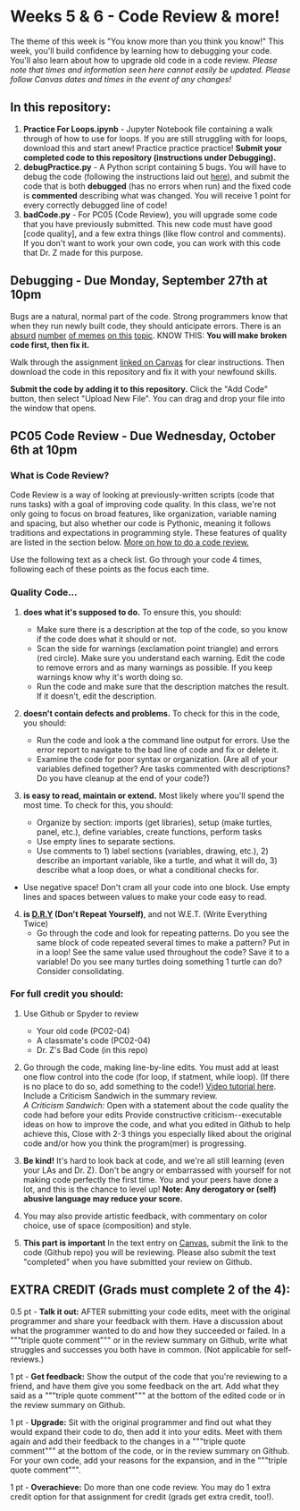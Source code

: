 # Weeks 5 & 6 - Code Review & more!

The theme of this week is "You know more than you think you know!" This week, you'll build confidence by learning how to debugging your code. You'll also learn about how to upgrade old code in a code review. *Please note that times and information seen here cannot easily be updated. Please follow Canvas dates and times in the event of any changes!*

## In this repository:
1. **Practice For Loops.ipynb** - Jupyter Notebook file containing a walk through of how to use for loops. If you are still struggling with for loops, download this and start anew! Practice practice practice! **Submit your completed code to this repository (instructions under Debugging).**
2. **debugPractice.py** - A Python script containing 5 bugs. You will have to debug the code (following the instructions laid out [here](https://canvas.colorado.edu/courses/75648/assignments/1182628)), and submit the code that is both **debugged** (has no errors when run) and the fixed code is **commented** describing what was changed. You will receive 1 point for every correctly debugged line of code!
3. **badCode.py** - For PC05 (Code Review), you will upgrade some code that you have previously submitted. This new code must have good [code quality], and a few extra things (like flow control and comments). If you don't want to work your own code, you can work with this code that Dr. Z made for this purpose.

## Debugging - Due Monday, September 27th at 10pm
Bugs are a natural, normal part of the code. Strong programmers know that when they run newly built code, they should anticipate errors. There is an [absurd](https://lh3.googleusercontent.com/proxy/0uLBn0M36KjMFbIhHSmGLRoRYGWLjw2RZ9U2kJPiR3P7A6qDCR9WOxOwCMOZSoD3NmWZwGxyakZBh6rTi2BHvMoh3xDRZCT_qVRBJTrL_j0TnECV4D8eAUwTA2RBPsHC3lb9yWqklGpbEQQJhmTCLxZmBe4Gam_P60k) [number](https://undo.io/media/uploads/files/Code_for_six_minutes_meme.jpg) [of memes](https://i.imgflip.com/5a1zcw.jpg) [on this](https://pbs.twimg.com/media/DK-9oznVwAApJs8.jpg) [topic](https://i.redd.it/6y67wddscm451.jpg). KNOW THIS: **You will make broken code first, then fix it.**

Walk through the assignment [linked on Canvas](https://canvas.colorado.edu/courses/75648/assignments/1182628) for clear instructions. Then download the code in this repository and fix it with your newfound skills. 

**Submit the code by adding it to this repository.** 
Click the "Add Code" button, then select "Upload New File". You can drag and drop your file into the window that opens.



## PC05 Code Review - Due Wednesday, October 6th at 10pm
### What is Code Review?

Code Review is a way of looking at previously-written scripts (code that runs tasks) with a goal of improving code quality. In this class, we're not only going to focus on broad features, like organization, variable naming and spacing, but also whether our code is Pythonic, meaning it follows traditions and expectations in programming style. These features of quality are listed in the section below. [More on how to do a code review.](https://google.github.io/eng-practices/review/reviewer/)

Use the following text as a check list. Go through your code 4 times, following each of these points as the focus each time.
### Quality Code...
1. **does what it's supposed to do.** To ensure this, you should:
    - Make sure there is a description at the top of the code, so you know if the code does what it should or not.
    - Scan the side for warnings (exclamation point triangle) and errors (red circle). Make sure you understand each warning. Edit the code to remove errors and as many warnings as possible. If you keep warnings know why it's worth doing so.
    - Run the code and make sure that the description matches the result. If it doesn't, edit the description.

2. **doesn't contain defects and problems.** To check for this in the code, you should: 
    - Run the code and look a the command line output for errors. Use the error report to navigate to the bad line of code and fix or delete it.
    - Examine the code for poor syntax or organization. (Are all of your variables defined together? Are tasks commented with descriptions? Do you have cleanup at the end of your code?)

3. **is easy to read, maintain or extend.** Most likely where you'll spend the most time. To check for this, you should:
    - Organize by section: imports (get libraries), setup (make turtles, panel, etc.), define variables, create functions, perform tasks
    - Use empty lines to separate sections.
    - Use comments to 1) label sections (variables, drawing, etc.), 2) describe an important variable, like a turtle, and what it will do, 3) describe what a loop does, or what a conditional checks for.
  - Use negative space! Don't cram all your code into one block. Use empty lines and spaces between values to make your code easy to read. 

4. **is [D.R.Y](https://www.softwareyoga.com/is-your-code-dry-or-wet/) (Don't Repeat Yourself)**, and not W.E.T. (Write Everything Twice)
    - Go through the code and look for repeating patterns. Do you see the same block of code repeated several times to make a pattern? Put in in a loop! See the same value used throughout the code? Save it to a variable! Do you see many turtles doing something 1 turtle can do? Consider consolidating.

### For full credit you should:
1. Use Github or Spyder to review 
    - Your old code (PC02-04)
    - A classmate's code (PC02-04)
    - Dr. Z's Bad Code (in this repo)
2. Go through the code, making line-by-line edits. You must add at least one flow control into the code (for loop, if statment, while loop). (If there is no place to do so, add something to the code!) [Video tutorial here](https://drive.google.com/file/d/1GUof2Q7bomjw_qBU2b4jONUhBUjbEreu/view?usp=sharing_).
    Include a Criticism Sandwich in the summary review.<br>
        *A Criticism Sandwich:*
            Open with a statement about the code quality the code had before your edits
            Provide constructive criticism--executable ideas on how to improve the code, and
            what you edited in Github to help achieve this,
            Close with 2-3 things you especially liked about the original code and/or how you think the program(mer) is progressing. 

3. **Be kind!** It's hard to look back at code, and we're all still learning (even your LAs and Dr. Z). Don't be angry or embarrassed with yourself for not making code perfectly the first time. You and your peers have done a lot, and this is the chance to level up!
    **Note: Any derogatory or (self) abusive language may reduce your score.**

4. You may also provide artistic feedback, with commentary on color choice, use of space (composition) and style.

5. **This part is important** In the text entry on [Canvas](https://canvas.colorado.edu/courses/75648/assignments/1106666), submit the link to the code (Github repo) you will be reviewing. Please also submit the text "completed" when you have submitted your review on Github. 

 

## EXTRA CREDIT (Grads must complete 2 of the 4):

0.5 pt - **Talk it out:** AFTER submitting your code edits, meet with the original programmer and share your feedback with them. Have a discussion about what the programmer wanted to do and how they succeeded or failed. In a """triple quote comment""" or in the review summary on Github, write what struggles and successes you both have in common. (Not applicable for self-reviews.)

1 pt - **Get feedback:** Show the output of the code that you're reviewing to a friend, and have them give you some feedback on the art. Add what they said as a """triple quote comment""" at the bottom of the edited code or in the review summary on Github.

1 pt - **Upgrade:** Sit with the original programmer and find out what they would expand their code to do, then add it into your edits. Meet with them again and add their feedback to the changes in a """triple quote comment"""  at the bottom of the code, or in the review summary on Github. For your own code, add your reasons for the expansion, and in the """triple quote comment""".

1 pt - **Overachieve:** Do more than one code review. You may do 1 extra credit option for that assignment for credit (grads get extra credit, too!).
